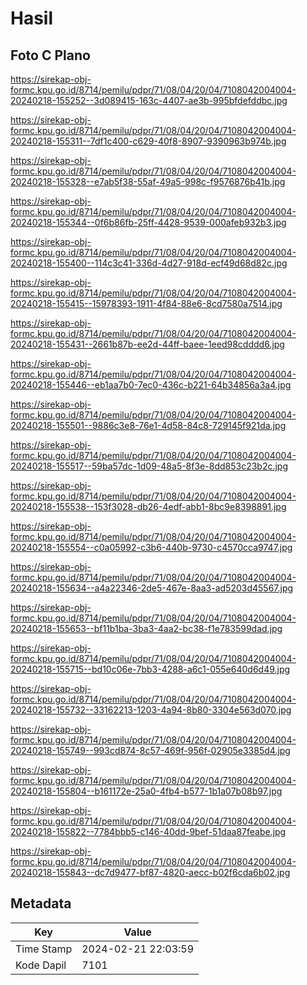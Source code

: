 # Hasil

## Foto C Plano

https://sirekap-obj-formc.kpu.go.id/8714/pemilu/pdpr/71/08/04/20/04/7108042004004-20240218-155252--3d089415-163c-4407-ae3b-995bfdefddbc.jpg

https://sirekap-obj-formc.kpu.go.id/8714/pemilu/pdpr/71/08/04/20/04/7108042004004-20240218-155311--7df1c400-c629-40f8-8907-9390963b974b.jpg

https://sirekap-obj-formc.kpu.go.id/8714/pemilu/pdpr/71/08/04/20/04/7108042004004-20240218-155328--e7ab5f38-55af-49a5-998c-f9576876b41b.jpg

https://sirekap-obj-formc.kpu.go.id/8714/pemilu/pdpr/71/08/04/20/04/7108042004004-20240218-155344--0f6b86fb-25ff-4428-9539-000afeb932b3.jpg

https://sirekap-obj-formc.kpu.go.id/8714/pemilu/pdpr/71/08/04/20/04/7108042004004-20240218-155400--114c3c41-336d-4d27-918d-ecf49d68d82c.jpg

https://sirekap-obj-formc.kpu.go.id/8714/pemilu/pdpr/71/08/04/20/04/7108042004004-20240218-155415--15978393-1911-4f84-88e6-8cd7580a7514.jpg

https://sirekap-obj-formc.kpu.go.id/8714/pemilu/pdpr/71/08/04/20/04/7108042004004-20240218-155431--2661b87b-ee2d-44ff-baee-1eed98cdddd6.jpg

https://sirekap-obj-formc.kpu.go.id/8714/pemilu/pdpr/71/08/04/20/04/7108042004004-20240218-155446--eb1aa7b0-7ec0-436c-b221-64b34856a3a4.jpg

https://sirekap-obj-formc.kpu.go.id/8714/pemilu/pdpr/71/08/04/20/04/7108042004004-20240218-155501--9886c3e8-76e1-4d58-84c8-729145f921da.jpg

https://sirekap-obj-formc.kpu.go.id/8714/pemilu/pdpr/71/08/04/20/04/7108042004004-20240218-155517--59ba57dc-1d09-48a5-8f3e-8dd853c23b2c.jpg

https://sirekap-obj-formc.kpu.go.id/8714/pemilu/pdpr/71/08/04/20/04/7108042004004-20240218-155538--153f3028-db26-4edf-abb1-8bc9e8398891.jpg

https://sirekap-obj-formc.kpu.go.id/8714/pemilu/pdpr/71/08/04/20/04/7108042004004-20240218-155554--c0a05992-c3b6-440b-9730-c4570cca9747.jpg

https://sirekap-obj-formc.kpu.go.id/8714/pemilu/pdpr/71/08/04/20/04/7108042004004-20240218-155634--a4a22346-2de5-467e-8aa3-ad5203d45567.jpg

https://sirekap-obj-formc.kpu.go.id/8714/pemilu/pdpr/71/08/04/20/04/7108042004004-20240218-155653--bf11b1ba-3ba3-4aa2-bc38-f1e783599dad.jpg

https://sirekap-obj-formc.kpu.go.id/8714/pemilu/pdpr/71/08/04/20/04/7108042004004-20240218-155715--bd10c06e-7bb3-4288-a6c1-055e640d6d49.jpg

https://sirekap-obj-formc.kpu.go.id/8714/pemilu/pdpr/71/08/04/20/04/7108042004004-20240218-155732--33162213-1203-4a94-8b80-3304e563d070.jpg

https://sirekap-obj-formc.kpu.go.id/8714/pemilu/pdpr/71/08/04/20/04/7108042004004-20240218-155749--993cd874-8c57-469f-956f-02905e3385d4.jpg

https://sirekap-obj-formc.kpu.go.id/8714/pemilu/pdpr/71/08/04/20/04/7108042004004-20240218-155804--b161172e-25a0-4fb4-b577-1b1a07b08b97.jpg

https://sirekap-obj-formc.kpu.go.id/8714/pemilu/pdpr/71/08/04/20/04/7108042004004-20240218-155822--7784bbb5-c146-40dd-9bef-51daa87feabe.jpg

https://sirekap-obj-formc.kpu.go.id/8714/pemilu/pdpr/71/08/04/20/04/7108042004004-20240218-155843--dc7d9477-bf87-4820-aecc-b02f6cda6b02.jpg


## Metadata

| Key        | Value               |
| ---------- | ------------------- |
| Time Stamp | 2024-02-21 22:03:59 |
| Kode Dapil | 7101                |



